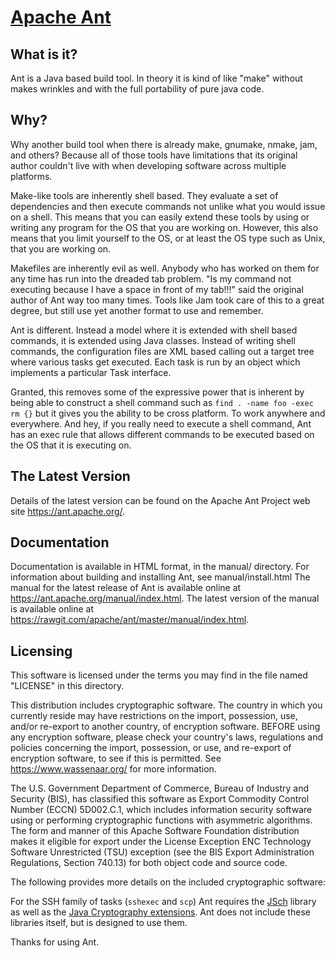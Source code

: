# [Apache Ant](https://ant.apache.org/)
 

## What is it? 
  
Ant is a Java based build tool. In theory it is kind of like "make" 
without makes wrinkles and with the full portability of pure java code.

  
## Why?
  
Why another build tool when there is already make, gnumake, nmake, jam, 
and others? Because all of those tools have limitations that its original 
author couldn't live with when developing software across multiple platforms. 

Make-like tools are inherently shell based. They evaluate a set of 
dependencies and then execute commands not unlike what you would issue on a 
shell. This means that you can easily extend these tools by using or writing 
any program for the OS that you are working on. However, this also means that 
you limit yourself to the OS, or at least the OS type such as Unix, that you 
are working on.

Makefiles are inherently evil as well. Anybody who has worked on them for any 
time has run into the dreaded tab problem. "Is my command not executing 
because I have a space in front of my tab!!!" said the original author of Ant 
way too many times. Tools like Jam took care of this to a great degree, but 
still use yet another format to use and remember.

Ant is different. Instead a model where it is extended with shell based 
commands, it is extended using Java classes. Instead of writing shell 
commands, the configuration files are XML based calling out a target tree 
where various tasks get executed. Each task is run by an object which 
implements a particular Task interface.

Granted, this removes some of the expressive power that is inherent by being 
able to construct a shell command such as `find . -name foo -exec rm {}` but 
it gives you the ability to be cross platform. To work anywhere and 
everywhere. And hey, if you really need to execute a shell command, Ant has 
an exec rule that allows different commands to be executed based on the OS 
that it is executing on.

## The Latest Version

Details of the latest version can be found on the Apache Ant
Project web site https://ant.apache.org/.


## Documentation

Documentation is available in HTML format, in the manual/ directory.
For information about building and installing Ant, see
manual/install.html
The manual for the latest release of Ant is available online at
https://ant.apache.org/manual/index.html.
The latest version of the manual is available online at
https://rawgit.com/apache/ant/master/manual/index.html.

## Licensing

This software is licensed under the terms you may find in the file 
named "LICENSE" in this directory.

This distribution includes cryptographic software.  The country in 
which you currently reside may have restrictions on the import, 
possession, use, and/or re-export to another country, of 
encryption software.  BEFORE using any encryption software, please 
check your country's laws, regulations and policies concerning the
import, possession, or use, and re-export of encryption software, to 
see if this is permitted.  See https://www.wassenaar.org/ for more
information.

The U.S. Government Department of Commerce, Bureau of Industry and
Security (BIS), has classified this software as Export Commodity 
Control Number (ECCN) 5D002.C.1, which includes information security
software using or performing cryptographic functions with asymmetric
algorithms.  The form and manner of this Apache Software Foundation
distribution makes it eligible for export under the License Exception
ENC Technology Software Unrestricted (TSU) exception (see the BIS 
Export Administration Regulations, Section 740.13) for both object 
code and source code.

The following provides more details on the included cryptographic
software:

For the SSH family of tasks (`sshexec` and `scp`) Ant requires the
[JSch](http://www.jcraft.com/jsch/index.html) library as well as the [Java Cryptography extensions](https://www.oracle.com/technetwork/java/javase/tech/index-jsp-136007.html).
Ant does not include these libraries itself, but is designed to use them.

Thanks for using Ant.
